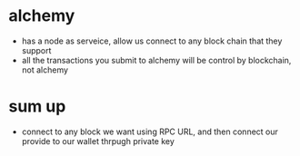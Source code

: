 # alchemy 
* has a node as serveice, allow us connect to any block chain that they support
* all the transactions you submit to alchemy will be  control by blockchain, not alchemy

# sum up
* connect to any block we want using RPC URL, and then connect our provide to our wallet thrpugh private key